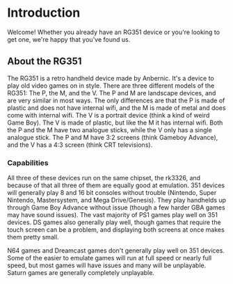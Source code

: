 # Introduction

Welcome! Whether you already have an RG351 device or you're looking to get one, we're happy that you've found us.

## About the RG351

The RG351 is a retro handheld device made by Anbernic. It's a device to play old video games on in style. There are three different models of the RG351: The P, the M, and the V. The P and M are landscape devices, and are very similar in most ways. The only differences are that the P is made of plastic and does not have internal wifi, and the M is made of metal and does come with internal wifi. The V is a portrait device (think a kind of weird Game Boy). The V is made of plastic, but like the M it has internal wifi. Both the P and the M have two analogue sticks, while the V only has a single analogue stick. The P and M have 3:2 screens (think Gameboy Advance), and the V has a 4:3 screen (think CRT televisions).

### Capabilities

All three of these devices run on the same chipset, the rk3326, and because of that all three of them are equally good at emulation. 351 devices will generally play 8 and 16 bit consoles without trouble (Nintendo, Super Nintendo, Mastersystem, and Mega Drive/Genesis). They play handhelds up through Game Boy Advance without issue (though a few harder GBA games may have sound issues). The vast majority of PS1 games play well on 351 devices. DS games also generally play well, though games that require the touch screen can be a problem, and displaying both screens at once makes them pretty small.

N64 games and Dreamcast games don't generally play well on 351 devices. Some of the easier to emulate games will run at full speed or nearly full speed, but most games will have issues and many will be unplayable. Saturn games are generally completely unplayable.